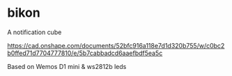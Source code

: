 # bikon
A notification cube

https://cad.onshape.com/documents/52bfc916a118e7d1d320b755/w/c0bc2b0ffed71d7704777810/e/5b7cabbadcd6aaefbdf5ea5c

Based on Wemos D1 mini & ws2812b leds
